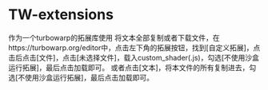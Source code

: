 # TW-extensions
作为一个turbowarp的拓展库使用
将文本全部复制或者下载文件，在https://turbowarp.org/editor中，点击左下角的拓展按钮，找到[自定义拓展]，点击后点击[文件]，点击[未选择文件]，载入custom_shader(.js)，勾选[不使用沙盒运行拓展]，最后点击加载即可。
或者点击[文本]，将本文件的所有复制进去，勾选[不使用沙盒运行拓展]，最后点击加载即可。
